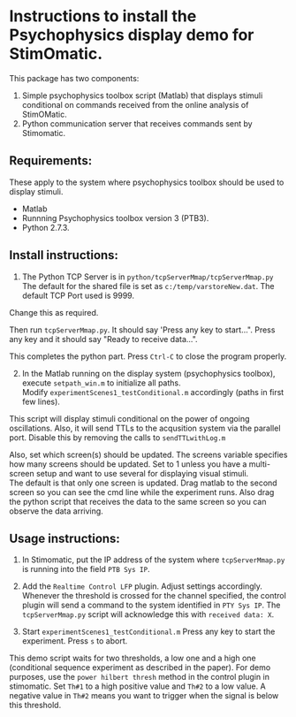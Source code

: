 # Instructions to install the Psychophysics display demo for StimOmatic. #

This package has two components:  
1) Simple psychophysics toolbox script (Matlab) that displays stimuli conditional on commands received from the online analysis of StimOMatic.  
2) Python communication server that receives commands sent by Stimomatic.

## Requirements: ##
These apply to the system where psychophysics toolbox should be used to display stimuli.

- Matlab
- Runnning Psychophysics toolbox version 3 (PTB3).
- Python 2.7.3.


## Install instructions: ##

1. The Python TCP Server is in `python/tcpServerMmap/tcpServerMmap.py`  
The default for the shared file is set as `c:/temp/varstoreNew.dat`. The default TCP Port used is 9999.

Change this as required.  

Then run `tcpServerMmap.py`. It should say 'Press any key to start...". Press any key and it should say "Ready to receive data...".

This completes the python part. Press `Ctrl-C` to close the program properly.

2. In the Matlab running on the display system (psychophysics toolbox), execute `setpath_win.m` to initialize all paths.  
Modify `experimentScenes1_testConditional.m` accordingly (paths in first few lines).

This script will display stimuli conditional on the power of ongoing oscillations. Also, it will send TTLs to the acqusition
system via the parallel port. Disable this by removing the calls to `sendTTLwithLog.m`

Also, set which screen(s) should be updated. The screens variable specifies how many screens should be updated. Set to 1 unless you have a multi-screen setup and want to use several for displaying visual stimuli.  
The default is that only one screen is updated. Drag matlab to the second screen so you can see the cmd line while the experiment runs.
Also drag the python script that receives the data to the same screen so you can observe the data arriving.

## Usage instructions: ##

1. In Stimomatic, put the IP address of the system where `tcpServerMmap.py` is running into the field `PTB Sys IP`.
2. Add the `Realtime Control LFP` plugin. Adjust settings accordingly. Whenever the threshold is crossed for the channel specified, the control plugin will send a command to the system identified in `PTY Sys IP`. 
The `tcpServerMmap.py` script will acknowledge this with `received data: X`.

3. Start `experimentScenes1_testConditional.m`
Press any key to start the experiment. Press `s` to abort.

This demo script waits for two thresholds, a low one and a high one (conditional sequence experiment as described in the paper).
For demo purposes, use the `power hilbert thresh` method in the control plugin in stimomatic.
Set `Th#1` to a high positive value and `Th#2` to a low value. A negative value in `Th#2` means you want to trigger when the signal is below this threshold. 

